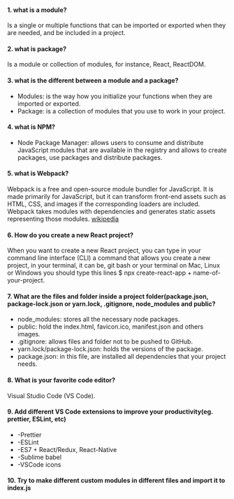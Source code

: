 #### 1. what is a module?
Is a single or multiple functions that can be imported or exported when they are needed, and be included in a project.

#### 2. what is package?
Is a module or collection of modules, for instance, React, ReactDOM.

#### 3. what is the different between a module and a package?
* Modules: is the way how you initialize your functions when they are imported or exported.
* Package: is a collection of modules that you use to work in your project.

#### 4. what is NPM?
* Node Package Manager: allows users to consume and distribute JavaScript modules that are available in the registry and allows to create packages, use packages and distribute packages.

#### 5. what is Webpack?
Webpack is a free and open-source module bundler for JavaScript. It is made primarily for JavaScript, but it can transform front-end assets such as HTML, CSS, and images if the corresponding loaders are included. Webpack takes modules with dependencies and generates static assets representing those modules. [wikipedia](https://en.wikipedia.org/wiki/Webpack)

#### 6. How do you create a new React project?
When you want to create a new React project, you can type in your command line interface (CLI) a command that allows you create a new project, in your terminal, it can be, git bash or your terminal on Mac, Linux or Windows you should type this lines $ npx create-react-app + name-of-your-project.

#### 7. What are the files and folder inside a project folder(package.json, package-lock.json or yarn.lock, .gitignore, node_modules and public?
* node_modules: stores all the necessary node packages.
* public: hold the index.html, favicon.ico, manifest.json and others images.
* .gitignore: allows files and folder not to be pushed to GitHub.
* yarn.lock/package-lock.json: holds the versions of the package.
* package.json: in this file, are installed all dependencies that your project needs.

#### 8. What is your favorite code editor?
Visual Studio Code (VS Code).

#### 9. Add different VS Code extensions to improve your productivity(eg. prettier, ESLint, etc)
* -Prettier
* -ESLint
* -ES7 + React/Redux, React-Native
* -Sublime babel
* -VSCode icons

#### 10. Try to make different custom modules in different files and import it to index.js


